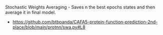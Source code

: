  Stochastic Weights Averaging -  Saves n the best epochs states and then average it in final model.
- https://github.com/btbpanda/CAFA5-protein-function-prediction-2nd-place/blob/main/protnn/swa.py#L8
